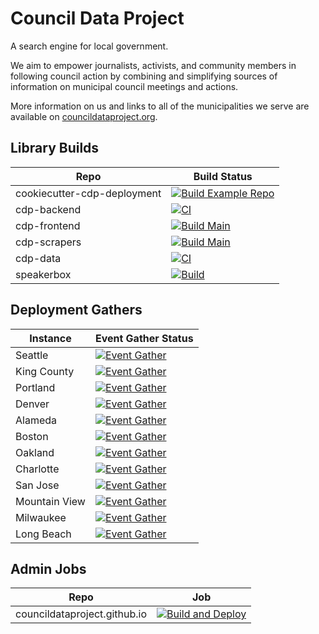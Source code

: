 # Council Data Project

A search engine for local government.

We aim to empower journalists, activists, and community members in
following council action by combining and simplifying sources of
information on municipal council meetings and actions.

More information on us and links to all of the municipalities we serve
are available on [councildataproject.org](https://councildataproject.org).

## Library Builds

| Repo    | Build Status                                                                                                                                                                                                       |
| ----------- | ------------------------------------------------------------------------------------------------------------------------------------------------------------------------------------------------------------------------- |
| cookiecutter-cdp-deployment     | [![Build Example Repo](https://github.com/CouncilDataProject/cookiecutter-cdp-deployment/actions/workflows/build.yml/badge.svg)](https://github.com/CouncilDataProject/cookiecutter-cdp-deployment/actions/workflows/build.yml)         |
| cdp-backend     | [![CI](https://github.com/CouncilDataProject/cdp-backend/actions/workflows/ci.yml/badge.svg)](https://github.com/CouncilDataProject/cdp-backend/actions/workflows/ci.yml)         |
| cdp-frontend     | [![Build Main](https://github.com/CouncilDataProject/cdp-frontend/actions/workflows/build-main.yml/badge.svg)](https://github.com/CouncilDataProject/cdp-frontend/actions/workflows/build-main.yml)         |
| cdp-scrapers     | [![Build Main](https://github.com/CouncilDataProject/cdp-scrapers/actions/workflows/build-main.yml/badge.svg)](https://github.com/CouncilDataProject/cdp-scrapers/actions/workflows/build-main.yml)         |
| cdp-data     | [![CI](https://github.com/CouncilDataProject/cdp-data/actions/workflows/ci.yml/badge.svg)](https://github.com/CouncilDataProject/cdp-data/actions/workflows/ci.yml)         |
| speakerbox     | [![Build](https://github.com/CouncilDataProject/speakerbox/actions/workflows/build-main.yml/badge.svg)](https://github.com/CouncilDataProject/speakerbox/actions/workflows/build-main.yml)         |


## Deployment Gathers

| Instance    | Event Gather Status                                                                                                                                                                                                       |
| ----------- | ------------------------------------------------------------------------------------------------------------------------------------------------------------------------------------------------------------------------- |
| Seattle     | [![Event Gather](https://github.com/CouncilDataProject/seattle/actions/workflows/event-gather-pipeline.yml/badge.svg)](https://github.com/CouncilDataProject/seattle/actions/workflows/event-gather-pipeline.yml)         |
| King County | [![Event Gather](https://github.com/CouncilDataProject/king-county/actions/workflows/event-gather-pipeline.yml/badge.svg)](https://github.com/CouncilDataProject/king-county/actions/workflows/event-gather-pipeline.yml) |
| Portland    | [![Event Gather](https://github.com/CouncilDataProject/portland/actions/workflows/event-gather-pipeline.yml/badge.svg)](https://github.com/CouncilDataProject/portland/actions/workflows/event-gather-pipeline.yml)       |
| Denver      | [![Event Gather](https://github.com/CouncilDataProject/denver/actions/workflows/event-gather-pipeline.yml/badge.svg)](https://github.com/CouncilDataProject/denver/actions/workflows/event-gather-pipeline.yml)           |
| Alameda     | [![Event Gather](https://github.com/CouncilDataProject/alameda/actions/workflows/event-gather-pipeline.yml/badge.svg)](https://github.com/CouncilDataProject/alameda/actions/workflows/event-gather-pipeline.yml)         |
| Boston      | [![Event Gather](https://github.com/CouncilDataProject/boston/actions/workflows/event-gather-pipeline.yml/badge.svg) ](https://github.com/CouncilDataProject/boston/actions/workflows/event-gather-pipeline.yml)         |
| Oakland      | [![Event Gather](https://github.com/CouncilDataProject/oakland/actions/workflows/event-gather-pipeline.yml/badge.svg)](https://github.com/CouncilDataProject/oakland/actions/workflows/event-gather-pipeline.yml)         |
| Charlotte      | [![Event Gather](https://github.com/CouncilDataProject/charlotte/actions/workflows/event-gather-pipeline.yml/badge.svg)](https://github.com/CouncilDataProject/charlotte/actions/workflows/event-gather-pipeline.yml)         |
| San Jose      | [![Event Gather](https://github.com/CouncilDataProject/san-jose/actions/workflows/event-gather-pipeline.yml/badge.svg)](https://github.com/CouncilDataProject/san-jose/actions/workflows/event-gather-pipeline.yml)         |
| Mountain View      | [![Event Gather](https://github.com/CouncilDataProject/mountain-view/actions/workflows/event-gather-pipeline.yml/badge.svg)](https://github.com/CouncilDataProject/mountain-view/actions/workflows/event-gather-pipeline.yml)         |
| Milwaukee      | [![Event Gather](https://github.com/CouncilDataProject/milwaukee/actions/workflows/event-gather-pipeline.yml/badge.svg)](https://github.com/CouncilDataProject/milwaukee/actions/workflows/event-gather-pipeline.yml)         |
| Long Beach      | [![Event Gather](https://github.com/CouncilDataProject/long-beach/actions/workflows/event-gather-pipeline.yml/badge.svg)](https://github.com/CouncilDataProject/long-beach/actions/workflows/event-gather-pipeline.yml)         |


## Admin Jobs

| Repo    | Job                                                                                                                                                                                                       |
| ----------- | ------------------------------------------------------------------------------------------------------------------------------------------------------------------------------------------------------------------------- |
| councildataproject.github.io     | [![Build and Deploy](https://github.com/CouncilDataProject/councildataproject.github.io/actions/workflows/build-main.yml/badge.svg)](https://github.com/CouncilDataProject/councildataproject.github.io/actions/workflows/build-main.yml)         |